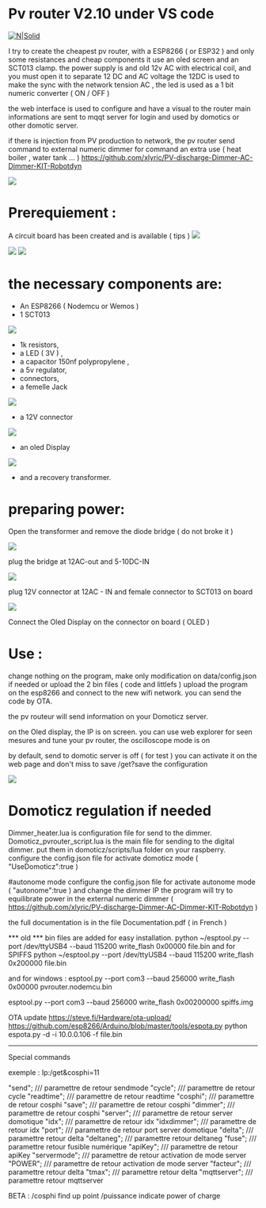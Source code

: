 # Pv router V2.10 under VS code

[![N|Solid](https://cldup.com/dTxpPi9lDf.thumb.png)](https://nodesource.com/products/nsolid)

I try to create the cheapest pv router, with a ESP8266 ( or ESP32 ) and only some resistances and cheap components 
it use an oled screen and an SCT013 clamp. 
the power supply is and old 12v AC with electrical coil, and you must open it to separate 12 DC  and AC voltage 
the 12DC is used to make the sync with the network tension AC , the led is used as a 1 bit numeric converter ( ON / OFF ) 

the web interface is used to configure and have a visual to the router 
main informations are sent to mqqt server for login and used by domotics or other domotic server. 

if there is injection from PV production to network, the pv router send command to external numeric dimmer for command an extra use ( heat boiler , water tank ... ) 
https://github.com/xlyric/PV-discharge-Dimmer-AC-Dimmer-KIT-Robotdyn


<img src="https://nsa40.casimages.com/img/2019/12/23/191223091410613885.png">

# Prerequiement : 
A circuit board has been created and is available ( tips ) 
<img src="https://nsa40.casimages.com/img/2019/09/05/190905103700235594.png">

<img src="https://nsa40.casimages.com/img/2019/08/22/190822020621726681.jpg">
                                                                           
<img src="https://nsa40.casimages.com/img/2019/08/22/190822020621896704.png">                                                                           

# the necessary components are: 
 - An ESP8266 ( Nodemcu or Wemos ) 
 - 1 SCT013

<img src="https://ae01.alicdn.com/kf/HTB1FVJSXEjrK1RkHFNRq6ySvpXaR/YHDC-30A-50A-100A-SCT013-Non-invasive-AC-Current-Sensor-Split-Core-Current-Transformer-New-sct013000.jpg_220x220xz.jpg">

 - 1k resistors, 
 - a LED ( 3V ) , 
 - a capacitor 150nf polypropylene , 
 - a 5v regulator, 
 - connectors, 
 - a femelle Jack 
<img src="https://ae01.alicdn.com/kf/HTB1f4P3aovrK1RjSszfq6xJNVXaj/2Pcs-Set-3-5MM-Audio-Jack-Socket-3-Pole-Black-Stereo-Solder-Panel-Mount-Gold-with.jpg_220x220xz.jpg">

 - a 12V connector
<img src="https://ae01.alicdn.com/kf/HTB1tgeJXsnrK1RkHFrdq6xCoFXa1/10Pcs-3A-12v-For-DC-Power-Supply-Jack-Socket-Female-Panel-Mount-Connector-5-5mm-2.jpg_220x220xz.jpg">

 - an oled Display 

<img src="https://ae01.alicdn.com/kf/HTB1uK6AX._rK1Rjy0Fcq6zEvVXac/0-96-inch-IIC-Serial-White-OLED-Display-Module-128X64-I2C-SSD1306-12864-LCD-Screen-Board.jpg_220x220xz.jpg">

 - and a recovery transformer. 

# preparing power: 
Open the transformer and remove the diode bridge ( do not broke it ) 

<img src ="https://nsa40.casimages.com/img/2019/06/14/190614104905615784.jpg">

plug the bridge at 12AC-out and 5-10DC-IN

<img src="https://nsa40.casimages.com/img/2019/06/14/190614104905866769.jpg">

plug 12V connector at 12AC - IN 
and female connector to SCT013 on board

<img src="https://nsa40.casimages.com/img/2019/06/14/190614104906116772.jpg">

Connect the Oled Display on the connector on board ( OLED ) 


# Use : 
change nothing on the program, make only modification on data/config.json if needed or upload the 2 bin files ( code and littlefs )
upload the program on the esp8266 and connect to the new wifi network. you can send the code by OTA. 

the pv routeur will send information on your Domoticz server. 

on the Oled display, the IP is on screen. 
you can use web explorer for seen mesures and tune your pv router, 
the oscilloscope mode is on 

by default, send to domotic server is off ( for test ) you can activate it on the web page and don't miss to save /get?save the configuration 

<img src="https://nsa40.casimages.com/img/2019/07/11/190711093838371624.png">

# Domoticz regulation if needed 
Dimmer_heater.lua is configuration file for send to the dimmer. 
Domoticz_pvrouter_script.lua is the main file for sending to the digital dimmer. 
put them in domoticz/scripts/lua folder on your raspberry.
configure the config.json file for activate domoticz mode ( "UseDomoticz":true )

#autonome mode 
configure the config.json file for activate autonome mode ( "autonome":true ) and change the dimmer  IP
the program will try to equilibrate power in the external numeric dimmer ( https://github.com/xlyric/PV-discharge-Dimmer-AC-Dimmer-KIT-Robotdyn )

the full documentation is in the file Documentation.pdf ( in French ) 

*** old ***
bin files are added for easy installation. 
python ~/esptool.py --port /dev/ttyUSB4 --baud 115200 write_flash 0x00000 file.bin
and for SPIFFS python ~/esptool.py --port /dev/ttyUSB4 --baud 115200 write_flash 0x200000 file.bin

and for windows : 
esptool.py --port com3 --baud 256000 write_flash 0x00000 pvrouter.nodemcu.bin 

esptool.py --port com3 --baud 256000 write_flash 0x00200000 spiffs.img 
 


OTA update 
https://steve.fi/Hardware/ota-upload/
https://github.com/esp8266/Arduino/blob/master/tools/espota.py
python espota.py -d  -i 10.0.0.106 -f file.bin

*** 

Special commands

exemple :
Ip:/get&cosphi=11

"send"; /// paramettre de retour sendmode
"cycle"; /// paramettre de retour cycle
"readtime"; /// paramettre de retour readtime
 "cosphi"; /// paramettre de retour cosphi
"save"; /// paramettre de retour cosphi
 "dimmer"; /// paramettre de retour cosphi
"server"; /// paramettre de retour server domotique
"idx"; /// paramettre de retour idx
"idxdimmer"; /// paramettre de retour idx
 "port"; /// paramettre de retour port server domotique
"delta"; /// paramettre retour delta
"deltaneg"; /// paramettre retour deltaneg
 "fuse"; /// paramettre retour fusible numérique
 "apiKey"; /// paramettre de retour apiKey
 "servermode"; /// paramettre de retour activation de mode server
 "POWER"; /// paramettre de retour activation de mode server
 "facteur"; /// paramettre retour delta
 "tmax"; /// paramettre retour delta
 "mqttserver"; /// paramettre retour mqttserver

BETA : 
/cosphi find up point
/puissance  indicate power of charge

